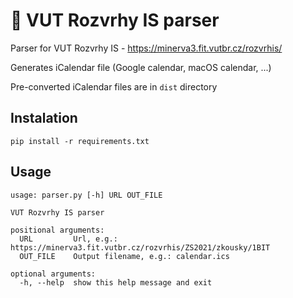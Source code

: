 # 📅 VUT Rozvrhy IS parser

Parser for VUT Rozvrhy IS - https://minerva3.fit.vutbr.cz/rozvrhis/

Generates iCalendar file (Google calendar, macOS calendar, ...)

Pre-converted iCalendar files are in `dist` directory

## Instalation

`pip install -r requirements.txt`

## Usage

```
usage: parser.py [-h] URL OUT_FILE

VUT Rozvrhy IS parser

positional arguments:
  URL         Url, e.g.: https://minerva3.fit.vutbr.cz/rozvrhis/ZS2021/zkousky/1BIT
  OUT_FILE    Output filename, e.g.: calendar.ics

optional arguments:
  -h, --help  show this help message and exit
```
